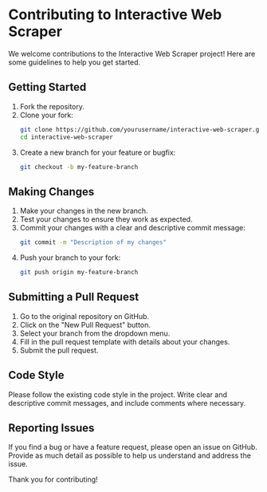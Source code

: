 # Contributing to Interactive Web Scraper

We welcome contributions to the Interactive Web Scraper project! Here are some guidelines to help you get started.

## Getting Started

1. Fork the repository.
2. Clone your fork:
    ```bash
    git clone https://github.com/yourusername/interactive-web-scraper.git
    cd interactive-web-scraper
    ```
3. Create a new branch for your feature or bugfix:
    ```bash
    git checkout -b my-feature-branch
    ```

## Making Changes

1. Make your changes in the new branch.
2. Test your changes to ensure they work as expected.
3. Commit your changes with a clear and descriptive commit message:
    ```bash
    git commit -m "Description of my changes"
    ```
4. Push your branch to your fork:
    ```bash
    git push origin my-feature-branch
    ```

## Submitting a Pull Request

1. Go to the original repository on GitHub.
2. Click on the "New Pull Request" button.
3. Select your branch from the dropdown menu.
4. Fill in the pull request template with details about your changes.
5. Submit the pull request.

## Code Style

Please follow the existing code style in the project. Write clear and descriptive commit messages, and include comments where necessary.

## Reporting Issues

If you find a bug or have a feature request, please open an issue on GitHub. Provide as much detail as possible to help us understand and address the issue.

Thank you for contributing!